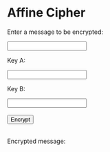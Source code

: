 <style>
  @import url('https://fonts.googleapis.com/css2?family=Dosis&display=swap');
</style>
<html>
<head>
    <title>Affine Cipher</title>
</head>
<body>
    <h1>Affine Cipher</h1>

  <p>Enter a message to be encrypted:</p>
    <input type="text" id="message">
    <p>Key A:</p>
    <input type="text" id="keyA">
    <p>Key B:</p>
    <input type="text" id="keyB">
    <br>
    <br>
    <button onclick="affcrypt()">Encrypt</button>
    <br>
    <br>
    <p>Encrypted message:</p>
    <p id="encrypted"></p>
<script>
  function affcrypt() {
    let expression = document.getElementById("message").value;
    let expression2 = document.getElementById("keyA").value;
    let expression3 = document.getElementById("keyB").value;
    const urlStart = "https://crimebusters.tk/api/affc/all/";
    const url = urlStart + expression + "/" + expression2 + "/" + expression3;
    console.log(url); 
    fetch(url)
      .then(res => res.json())
      .then(data => {
        console.log(data);
        document.getElementById("encrypted").innerHTML = data.result; 
      })    
  }
</script>
    
<div id="log"></div>
<div id="logSuccess"></div>
</body>